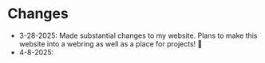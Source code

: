 # Changes

- 3-28-2025: Made substantial changes to my website. Plans to make this website into a webring as well as a place for projects! 🙂
-  4-8-2025: 